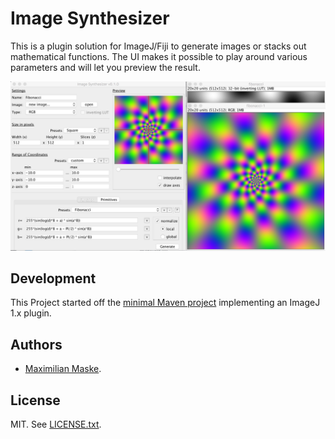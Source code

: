 # Image Synthesizer
This is a plugin solution for ImageJ/Fiji to generate images or stacks out mathematical functions. The UI makes it possible to play around various parameters and will let you preview the result.

![GUI Screenshot](/screenshot.jpg)

## Development
This Project started off the [minimal Maven project](https://github.com/imagej/minimal-ij1-plugin) implementing an ImageJ 1.x plugin.

## Authors

- [Maximilian Maske](mailto:m.maske@posteo.de).

## License

MIT. See [LICENSE.txt](/LICENSE.txt).
